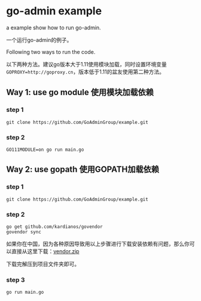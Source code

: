 # go-admin example

a example show how to run go-admin.

一个运行go-admin的例子。

Following two ways to run the code.

以下两种方法。建议go版本大于1.11使用模块加载，同时设置环境变量```GOPROXY=http://goproxy.cn```，版本低于1.11的盆友使用第二种方法。

## Way 1: use go module 使用模块加载依赖

### step 1

```shell
git clone https://github.com/GoAdminGroup/example.git
```

### step 2

```shell
GO111MODULE=on go run main.go
```

## Way 2: use gopath 使用GOPATH加载依赖

### step 1

```shell
git clone https://github.com/GoAdminGroup/example.git
```

### step 2

```shell
go get github.com/kardianos/govendor
govendor sync
```

如果你在中国，因为各种原因导致用以上步骤进行下载安装依赖有问题，那么你可以直接从这里下载：[vendor.zip](https://gitee.com/cg33/go-admin/attach_files/279551/download)

下载完解压到项目文件夹即可。

### step 3

```shell
go run main.go
```

